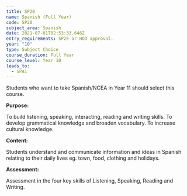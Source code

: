```yaml
---
title: SP20
name: Spanish (Full Year)
code: SP20
subject_area: Spanish
date: 2021-07-01T02:53:33.646Z
entry_requirements: SP2E or HOD approval.
year: "10"
type: Subject Choice
course_duration: Full Year
course_level: Year 10
leads_to:
  - SPA1
---
```

Students who want to take Spanish/NCEA in Year 11 should select this course.

**Purpose:**

To build listening, speaking, interacting, reading and writing skills. To develop grammatical knowledge and broaden vocabulary. To increase cultural knowledge.

**Content:**

Students understand and communicate information and ideas in Spanish relating to their daily lives eg. town, food, clothing and holidays.

**Assessment:**

Assessment in the four key skills of Listening, Speaking, Reading and Writing.